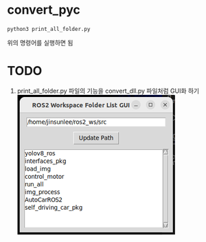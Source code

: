 # convert_pyc

```
python3 print_all_folder.py
```
위의 명령어를 실행하면 됨

# TODO
1. print_all_folder.py 파일의 기능을 convert_dll.py 파일처럼 GUI화 하기
![convert_dll.py 실행 시 사진](https://github.com/Jinsun-Lee/convert_pyc/blob/master/docs/convertdll.png?raw=true "convert_dll.py 실행 시")
